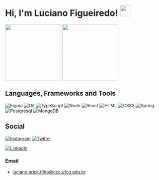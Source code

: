 # Hi, I'm Luciano Figueiredo! <a href="https://rahulmahesh.me/"><img src="https://media.giphy.com/media/hvRJCLFzcasrR4ia7z/giphy.gif" width="35px"></h1></a></p>

<a href="https://github.com/LucianErick">
  <img align="center" height="180rem" src="https://github-readme-stats.vercel.app/api?username=LucianErick&show_icons=true&theme=dracula">
</a>
<a href="https://github.com/LucianErick">
  <img align="center" height="180rem" src="https://github-readme-stats.vercel.app/api/top-langs/?username=LucianErick&layout=compact&theme=dracula">
</a>

## Languages, Frameworks and Tools

![Figma](https://img.shields.io/badge/figma-%23F24E1E.svg?style=for-the-badge&logo=figma&logoColor=white)
![Git](https://img.shields.io/badge/git-%23F05033.svg?style=for-the-badge&logo=git&logoColor=white)
![TypeScript](https://img.shields.io/badge/typescript-%23007ACC.svg?style=for-the-badge&logo=typescript&logoColor=white)
![Node](https://img.shields.io/badge/Node.js-43853D?style=for-the-badge&logo=node.js&logoColor=white)
![React](https://img.shields.io/badge/-React-47a1ba?style=for-the-badge&logo=react&logoColor=white)
![HTML](https://img.shields.io/badge/html-%23F24E1E.svg?style=for-the-badge&logo=html5&logoColor=white)
![CSS3](https://img.shields.io/badge/css3-%231572B6.svg?style=for-the-badge&logo=css3&logoColor=white)
![Spring](https://img.shields.io/badge/Spring-6DB33F?style=for-the-badge&logo=spring&logoColor=white)
![Postgresql](https://img.shields.io/badge/PostgreSQL-316192?style=for-the-badge&logo=postgresql&logoColor=white)
![MongoDB](https://img.shields.io/badge/MongoDB-4EA94B?style=for-the-badge&logo=mongodb&logoColor=white)

## Social

[![Instagram](https://img.shields.io/badge/@lucian_erick-%23E4405F.svg?style=for-the-badge&logo=Instagram&logoColor=white)](https://instagram.com/https://www.instagram.com/lucian_erick/?hl=pt-br)
[![Twitter](https://img.shields.io/badge/@lucer1ck-%231DA1F2.svg?style=for-the-badge&logo=Twitter&logoColor=white)](https://twitter.com/lucer1ck)

[![LinkedIn](https://img.shields.io/badge/linkedin-%230077B5.svg?style=for-the-badge&logo=linkedin&logoColor=white)](https://www.linkedin.com/in/luciano-figueiredo/)

### Email
- luciano.erick.filho@ccc.ufcg.edu.br
